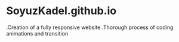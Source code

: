 # SoyuzKadel.github.io


.Creation of a fully responsive website
.Thorough process of coding animations and transition
